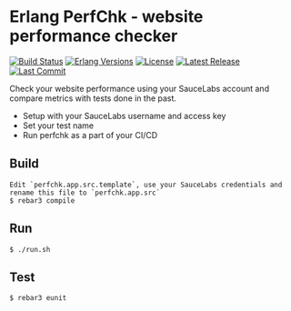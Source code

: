 Erlang PerfChk - website performance checker
============================================

[![Build Status](https://travis-ci.com/paweldudzinski/perfchk.svg?branch=master)](https://travis-ci.com/paweldudzinski/perfchk)
[![Erlang Versions][erlang versions badge]][erlang]
[![License][license badge]][license]
[![Latest Release][release badge]][release]
[![Last Commit][commit badge]][commit]

Check your website performance using your SauceLabs account and compare metrics with tests done in the past.
* Setup with your SauceLabs username and access key
* Set your test name
* Run perfchk as a part of your CI/CD

Build
-----

    Edit `perfchk.app.src.template`, use your SauceLabs credentials and rename this file to `perfchk.app.src`
    $ rebar3 compile

Run
-----

    $ ./run.sh


Test
-----

    $ rebar3 eunit


<!-- Links (alphabetically) -->
[commit]: https://github.com/paweldudzinski/perfchk/commit/HEAD
[erlang]: http://www.erlang.org
[eunit stdout]: http://erlang.org/doc/apps/eunit/chapter.html#Running_EUnit
[license]: ./LICENCE
[release]: https://github.com/proper-testing/proper/releases/latest

<!-- Badges (alphabetically) -->
[commit badge]: https://img.shields.io/github/last-commit/proper-testing/proper.svg?style=flat-square
[erlang versions badge]: https://img.shields.io/badge/erlang-20.0%20to%2021.3-blue.svg?style=flat-square
[license badge]: https://img.shields.io/github/license/proper-testing/proper.svg?style=flat-square
[release badge]: https://img.shields.io/github/release/proper-testing/proper.svg?style=flat-square
